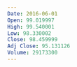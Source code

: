 ```yaml
---
Date: 2016-06-01
Open: 99.019997
High: 99.540001
Low: 98.330002
Close: 98.459999
Adj Close: 95.131126
Volume: 29173300
---
```

